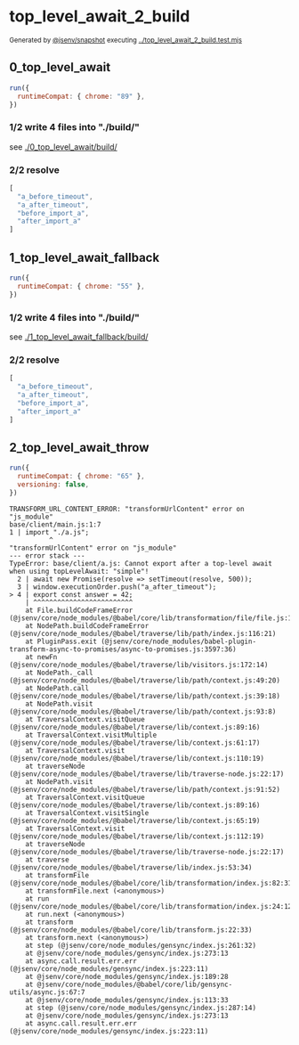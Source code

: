# top_level_await_2_build

<sub>
  Generated by <a href="https://github.com/jsenv/core/tree/main/packages/independent/snapshot">@jsenv/snapshot</a> executing <a href="../top_level_await_2_build.test.mjs">../top_level_await_2_build.test.mjs</a>
</sub>

## 0_top_level_await

```js
run({
  runtimeCompat: { chrome: "89" },
})
```

### 1/2 write 4 files into "./build/"

see [./0_top_level_await/build/](./0_top_level_await/build/)

### 2/2 resolve

```js
[
  "a_before_timeout",
  "a_after_timeout",
  "before_import_a",
  "after_import_a"
]
```

## 1_top_level_await_fallback

```js
run({
  runtimeCompat: { chrome: "55" },
})
```

### 1/2 write 4 files into "./build/"

see [./1_top_level_await_fallback/build/](./1_top_level_await_fallback/build/)

### 2/2 resolve

```js
[
  "a_before_timeout",
  "a_after_timeout",
  "before_import_a",
  "after_import_a"
]
```

## 2_top_level_await_throw

```js
run({
  runtimeCompat: { chrome: "65" },
  versioning: false,
})
```

```console
TRANSFORM_URL_CONTENT_ERROR: "transformUrlContent" error on "js_module"
base/client/main.js:1:7
1 | import "./a.js";
          ^
"transformUrlContent" error on "js_module"
--- error stack ---
TypeError: base/client/a.js: Cannot export after a top-level await when using topLevelAwait: "simple"!
  2 | await new Promise(resolve => setTimeout(resolve, 500));
  3 | window.executionOrder.push("a_after_timeout");
> 4 | export const answer = 42;
    | ^^^^^^^^^^^^^^^^^^^^^^^^^
    at File.buildCodeFrameError (@jsenv/core/node_modules/@babel/core/lib/transformation/file/file.js:195:12)
    at NodePath.buildCodeFrameError (@jsenv/core/node_modules/@babel/traverse/lib/path/index.js:116:21)
    at PluginPass.exit (@jsenv/core/node_modules/babel-plugin-transform-async-to-promises/async-to-promises.js:3597:36)
    at newFn (@jsenv/core/node_modules/@babel/traverse/lib/visitors.js:172:14)
    at NodePath._call (@jsenv/core/node_modules/@babel/traverse/lib/path/context.js:49:20)
    at NodePath.call (@jsenv/core/node_modules/@babel/traverse/lib/path/context.js:39:18)
    at NodePath.visit (@jsenv/core/node_modules/@babel/traverse/lib/path/context.js:93:8)
    at TraversalContext.visitQueue (@jsenv/core/node_modules/@babel/traverse/lib/context.js:89:16)
    at TraversalContext.visitMultiple (@jsenv/core/node_modules/@babel/traverse/lib/context.js:61:17)
    at TraversalContext.visit (@jsenv/core/node_modules/@babel/traverse/lib/context.js:110:19)
    at traverseNode (@jsenv/core/node_modules/@babel/traverse/lib/traverse-node.js:22:17)
    at NodePath.visit (@jsenv/core/node_modules/@babel/traverse/lib/path/context.js:91:52)
    at TraversalContext.visitQueue (@jsenv/core/node_modules/@babel/traverse/lib/context.js:89:16)
    at TraversalContext.visitSingle (@jsenv/core/node_modules/@babel/traverse/lib/context.js:65:19)
    at TraversalContext.visit (@jsenv/core/node_modules/@babel/traverse/lib/context.js:112:19)
    at traverseNode (@jsenv/core/node_modules/@babel/traverse/lib/traverse-node.js:22:17)
    at traverse (@jsenv/core/node_modules/@babel/traverse/lib/index.js:53:34)
    at transformFile (@jsenv/core/node_modules/@babel/core/lib/transformation/index.js:82:31)
    at transformFile.next (<anonymous>)
    at run (@jsenv/core/node_modules/@babel/core/lib/transformation/index.js:24:12)
    at run.next (<anonymous>)
    at transform (@jsenv/core/node_modules/@babel/core/lib/transform.js:22:33)
    at transform.next (<anonymous>)
    at step (@jsenv/core/node_modules/gensync/index.js:261:32)
    at @jsenv/core/node_modules/gensync/index.js:273:13
    at async.call.result.err.err (@jsenv/core/node_modules/gensync/index.js:223:11)
    at @jsenv/core/node_modules/gensync/index.js:189:28
    at @jsenv/core/node_modules/@babel/core/lib/gensync-utils/async.js:67:7
    at @jsenv/core/node_modules/gensync/index.js:113:33
    at step (@jsenv/core/node_modules/gensync/index.js:287:14)
    at @jsenv/core/node_modules/gensync/index.js:273:13
    at async.call.result.err.err (@jsenv/core/node_modules/gensync/index.js:223:11)
```